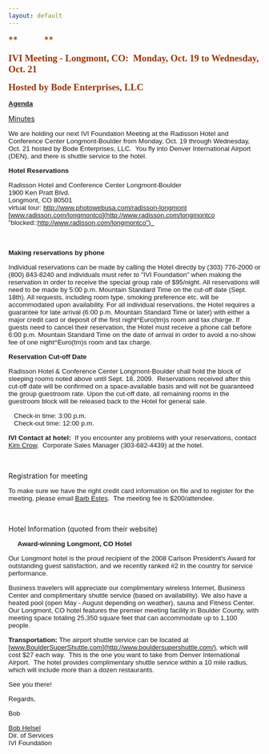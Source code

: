 ```yaml
---
layout: default
---
```

<div id="rightCol0">

<span style="font-size:14.0pt;color:#993300"> **          ** </span>

**<span style="font-size:14.0pt;font-family:Verdana;color:#993300">IVI
Meeting - Longmont, CO:<span style="mso-spacerun:yes">  </span>Monday,
Oct. 19 to Wednesday, Oct. 21</span>**<span style="font-size:
8.5pt;font-family:Verdana"></span>

**<span style="font-size:14.0pt;font-family:Verdana;color:#993300">Hosted
by Bode Enterprises,
LLC</span>**<span style="font-size:8.5pt;font-family:
Verdana"></span>

**<span style="font-size:10.0pt;font-family:Arial">[Agenda](October%20%202009%20Meeting%20Agenda.doc)
</span>**<span style="FONT-SIZE: 10pt; FONT-FAMILY: Arial">[](May%202009%20Meeting-Dallas.doc)</span>

<span class="style3">[Minutes](2009OctMeetingSummary%20Final.pdf)</span>

<span style="font-size:10.0pt;
font-family:Arial">We are holding our next IVI Foundation Meeting at the
Radisson Hotel and Conference Center Longmont-Boulder from Monday, Oct.
19 through Wednesday, Oct. 21 hosted by Bode Enterprises, LLC.
<span style="mso-spacerun:yes"> </span>You fly into Denver International
Airport (DEN), and there is shuttle service to the hotel. </span>

**<span style="font-size:10.0pt;font-family:Arial">Hotel
Reservations</span>**

<span style="font-size:10.0pt;
font-family:Arial">Radisson Hotel and Conference Center
Longmont-Boulder  
1900 Ken Pratt Blvd.   
Longmont, CO 80501     
virtual tour: <http://www.photowebusa.com/radisson-longmont>   
[www.radisson.com/longmontco](http://www.radisson.com/longmontco "blocked::http://www.radisson.com/longmontco")  
</span>

<span style="font-size:10.0pt;
font-family:Arial"></span>

 

**<span style="font-size:10.0pt;font-family:Arial">Making reservations
by phone</span>**

<span style="font-size:10.0pt;
font-family:Arial">Individual reservations can be made by calling the
Hotel directly by (303) 776-2000 or (800) 843-8240 and individuals must
refer to "IVI Foundation" when making the reservation in order to
receive the special group rate of $95/night. All reservations will need
to be made by 5:00 p.m. Mountain Standard Time on the cut-off date
(Sept. 18th). All requests, including room type, smoking preference etc.
will be accommodated upon availability. For all individual reservations,
the Hotel requires a guarantee for late arrival (6:00 p.m. Mountain
Standard Time or later) with either a major credit card or deposit of
the first night^Euro(tm)s room and tax charge. If guests need to cancel
their reservation, the Hotel must receive a phone call before 6:00 p.m.
Mountain Standard Time on the date of arrival in order to avoid a
no-show fee of one night^Euro(tm)s room and tax charge.</span>

**<span style="font-size:10.0pt;font-family:Arial">Reservation Cut-off
Date</span>**

<span style="font-size:10.0pt;
font-family:Arial">Radisson Hotel & Conference Center Longmont-Boulder
shall hold the block of sleeping rooms noted above until Sept. 18,
2009.<span style="mso-spacerun:yes">  </span>Reservations received after
this cut-off date will be confirmed on a space-available basis and will
not be guaranteed the group guestroom rate. Upon the cut-off date, all
remaining rooms in the guestroom block will be released back to the
Hotel for general sale.</span>

<span style="font-size:10.0pt;
font-family:Arial"><span style="mso-spacerun:yes">   </span>Check-in
time: 3:00 p.m.<span style="mso-spacerun:yes">  
   </span>Check-out time: 12:00 p.m.  
</span>

**<span style="font-size:10.0pt;font-family:Arial">IVI Contact at
hotel:</span>**<span style="font-size:10.0pt;font-family:Arial"><span style="mso-spacerun:yes"> 
</span>If you encounter any problems with your reservations, contact
[Kim Crow](mailto:kim_crow@prattprop.com),  Corporate Sales Manager
(303-682-4439) at the hotel.</span>

**<span style="font-size:10.0pt;font-family:Arial"></span>**

 

Registration for
meeting<span style="font-size:10.0pt;font-family:Arial"> </span>

<span style="font-size:10.0pt;
font-family:Arial">To make sure we have the right credit card
information on file and to register for the meeting, please email [Barb
Estes](mailto:bode.admin@comcast.net).<span style="mso-spacerun:yes"> 
</span>The meeting fee is $200/attendee. </span>

**<span style="font-size:10.0pt;font-family:Arial"></span>**

 

Hotel Information (quoted from their website)

**<span style="font-size:10.0pt;font-family:Arial">
<span style="mso-spacerun:yes">     </span> Award-winning Longmont,
CO Hotel</span>**

<span style="font-size:10.0pt;
font-family:Arial">Our Longmont hotel is the proud recipient of the 2008
Carlson President's Award for outstanding guest satisfaction, and we
recently ranked \#2 in the country for service performance. </span>

<span style="font-size:10.0pt;
font-family:Arial">Business travelers will appreciate our complimentary
wireless Internet, Business Center and complimentary shuttle service
(based on availability). We also have a heated pool (open May - August
depending on weather), sauna and Fitness Center. Our Longmont, CO
hotel features the premier meeting facility in Boulder County, with
meeting space totaling 25,350 square feet that can accommodate up to
1,100 people.</span>

**<span style="font-size:10.0pt;font-family:Arial">Transportation:</span>**<span style="font-size:10.0pt;font-family:Arial">
The airport shuttle service can be located at
[www.BoulderSuperShuttle.com](http://www.bouldersupershuttle.com/),
which will cost $27 each way.
<span style="mso-spacerun:yes"> </span>This is the one you want to take
from Denver International Airport.<span style="mso-spacerun:yes"> 
</span>The hotel provides complimentary shuttle service within a 10 mile
radius, which will include more than a dozen restaurants.</span>

<span style="font-size:10.0pt;font-family:
Arial">See you there\!</span>

<span style="font-size:10.0pt;font-family:
Arial">Regards,</span>

<span style="font-size:10.0pt;font-family:
Arial">Bob</span>

<span style="font-size:10.0pt;font-family:
Arial">[Bob Helsel](mailto:bob.helsel@ivifoundation.org)  
Dir. of Services  
IVI Foundation</span>

<span style="mso-spacerun:yes"> </span>

 

</div>
